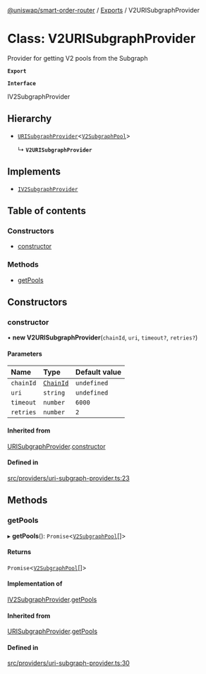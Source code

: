 [@uniswap/smart-order-router](../README.md) / [Exports](../modules.md) / V2URISubgraphProvider

# Class: V2URISubgraphProvider

Provider for getting V2 pools from the Subgraph

**`Export`**

**`Interface`**

IV2SubgraphProvider

## Hierarchy

- [`URISubgraphProvider`](URISubgraphProvider.md)<[`V2SubgraphPool`](../interfaces/V2SubgraphPool.md)\>

  ↳ **`V2URISubgraphProvider`**

## Implements

- [`IV2SubgraphProvider`](../interfaces/IV2SubgraphProvider.md)

## Table of contents

### Constructors

- [constructor](V2URISubgraphProvider.md#constructor)

### Methods

- [getPools](V2URISubgraphProvider.md#getpools)

## Constructors

### constructor

• **new V2URISubgraphProvider**(`chainId`, `uri`, `timeout?`, `retries?`)

#### Parameters

| Name | Type | Default value |
| :------ | :------ | :------ |
| `chainId` | [`ChainId`](../enums/ChainId.md) | `undefined` |
| `uri` | `string` | `undefined` |
| `timeout` | `number` | `6000` |
| `retries` | `number` | `2` |

#### Inherited from

[URISubgraphProvider](URISubgraphProvider.md).[constructor](URISubgraphProvider.md#constructor)

#### Defined in

[src/providers/uri-subgraph-provider.ts:23](https://github.com/Uniswap/smart-order-router/blob/10190c3/src/providers/uri-subgraph-provider.ts#L23)

## Methods

### getPools

▸ **getPools**(): `Promise`<[`V2SubgraphPool`](../interfaces/V2SubgraphPool.md)[]\>

#### Returns

`Promise`<[`V2SubgraphPool`](../interfaces/V2SubgraphPool.md)[]\>

#### Implementation of

[IV2SubgraphProvider](../interfaces/IV2SubgraphProvider.md).[getPools](../interfaces/IV2SubgraphProvider.md#getpools)

#### Inherited from

[URISubgraphProvider](URISubgraphProvider.md).[getPools](URISubgraphProvider.md#getpools)

#### Defined in

[src/providers/uri-subgraph-provider.ts:30](https://github.com/Uniswap/smart-order-router/blob/10190c3/src/providers/uri-subgraph-provider.ts#L30)
